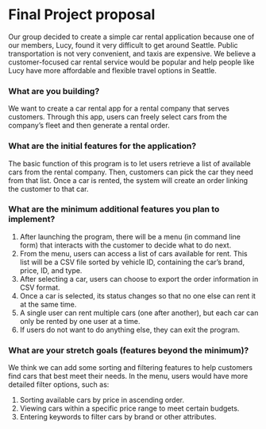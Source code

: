 # Final Project proposal

Our group decided to create a simple car rental application because one of our members, Lucy, found it very difficult to get around Seattle. Public transportation is not very convenient, and taxis are expensive. We believe a customer-focused car rental service would be popular and help people like Lucy have more affordable and flexible travel options in Seattle.

### What are you building?
We want to create a car rental app for a rental company that serves customers. Through this app, users can freely select cars from the company’s fleet and then generate a rental order.

### What are the initial features for the application?
The basic function of this program is to let users retrieve a list of available cars from the rental company. Then, customers can pick the car they need from that list. Once a car is rented, the system will create an order linking the customer to that car.

### What are the minimum additional features you plan to implement?
1.	After launching the program, there will be a menu (in command line form) that interacts with the customer to decide what to do next.
2.	From the menu, users can access a list of cars available for rent. This list will be a CSV file sorted by vehicle ID, containing the car’s brand, price, ID, and type.
3.	After selecting a car, users can choose to export the order information in CSV format.
4.	Once a car is selected, its status changes so that no one else can rent it at the same time.
5.	A single user can rent multiple cars (one after another), but each car can only be rented by one user at a time.
6.	If users do not want to do anything else, they can exit the program.

### What are your stretch goals (features beyond the minimum)?
We think we can add some sorting and filtering features to help customers find cars that best meet their needs. In the menu, users would have more detailed filter options, such as:
1.	Sorting available cars by price in ascending order.
2.	Viewing cars within a specific price range to meet certain budgets.
3.	Entering keywords to filter cars by brand or other attributes.

